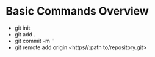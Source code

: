 # Basic Commands Overview

- git init
- git add .
- git commit -m '<comment>'
- git remote add origin <https//:path to/repository.git>

